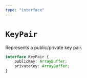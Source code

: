```yaml
---
type: "interface"
---
```


# `KeyPair`

Represents a public/private key pair.

```ts
interface KeyPair {
	publicKey: ArrayBuffer;
	privateKey: ArrayBuffer;
}
```
